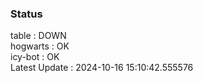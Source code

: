 ### Status


table : DOWN  
hogwarts : OK  
icy-bot : OK  
Latest Update : 2024-10-16 15:10:42.555576
